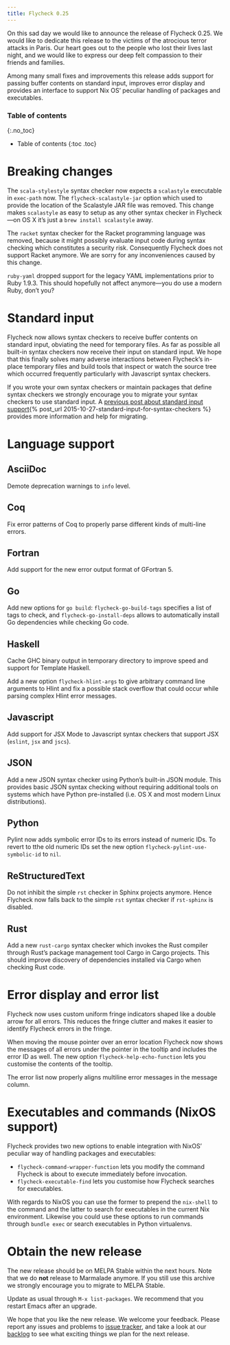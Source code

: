 ```yaml
---
title: Flycheck 0.25
---
```


On this sad day we would like to announce the release of Flycheck 0.25.  We
would like to dedicate this release to the victims of the atrocious terror
attacks in Paris.  Our heart goes out to the people who lost their lives last
night, and we would like to express our deep felt compassion to their friends
and families.

Among many small fixes and improvements this release adds support for passing
buffer contents on standard input, improves error display and provides an
interface to support Nix OS’ peculiar handling of packages and executables.

### Table of contents ###
{:.no_toc}

- Table of contents
{:toc .toc}

Breaking changes
================

The `scala-stylestyle` syntax checker now expects a `scalastyle` executable in
`exec-path` now.  The `flycheck-scalastyle-jar` option which used to provide the
location of the Scalastyle JAR file was removed.  This change makes `scalastyle`
as easy to setup as any other syntax checker in Flycheck—on OS X it’s just a
`brew install scalastyle` away.

The `racket` syntax checker for the Racket programming language was removed,
because it might possibly evaluate input code during syntax checking which
constitutes a security risk.  Consequently Flycheck does not support Racket
anymore. We are sorry for any inconveniences caused by this change.

`ruby-yaml` dropped support for the legacy YAML implementations prior to Ruby
1.9.3.  This should hopefully not affect anymore—you do use a modern Ruby, don’t
you?

Standard input
==============

Flycheck now allows syntax checkers to receive buffer contents on standard
input, obviating the need for temporary files.  As far as possible all built-in
syntax checkers now receive their input on standard input.  We hope that this
finally solves many adverse interactions between Flycheck’s in-place temporary
files and build tools that inspect or watch the source tree which occurred
frequently particularly with Javascript syntax checkers.

If you wrote your own syntax checkers or maintain packages that define syntax
checkers we strongly encourage you to migrate your syntax checkers to use
standard input.  A [previous post about standard input support](){% post_url 2015-10-27-standard-input-for-syntax-checkers %}
provides more information and help for migrating.

Language support
================

AsciiDoc
--------

Demote deprecation warnings to `info` level.

Coq
---

Fix error patterns of Coq to properly parse different kinds of multi-line
errors.

Fortran
-------

Add support for the new error output format of GFortran 5.

Go
--

Add new options for `go build`: `flycheck-go-build-tags` specifies a list of
tags to check, and `flycheck-go-install-deps` allows to automatically install Go
dependencies while checking Go code.

Haskell
-------

Cache GHC binary output in temporary directory to improve speed and support for
Template Haskell.

Add a new option `flycheck-hlint-args` to give arbitrary command line arguments
to Hlint and fix a possible stack overflow that could occur while parsing
complex Hlint error messages.

Javascript
----------

Add support for JSX Mode to Javascript syntax checkers that support JSX
(`eslint`, `jsx` and `jscs`).

JSON
----

Add a new JSON syntax checker using Python’s built-in JSON module.  This
provides basic JSON syntax checking without requiring additional tools on
systems which have Python pre-installed (i.e. OS X and most modern Linux
distributions).

Python
------

Pylint now adds symbolic error IDs to its errors instead of numeric IDs.  To
revert to tthe old numeric IDs set the new option
`flycheck-pylint-use-symbolic-id` to `nil`.

ReStructuredText
----------------

Do not inhibit the simple `rst` checker in Sphinx projects anymore.  Hence
Flycheck now falls back to the simple `rst` syntax checker if `rst-sphinx` is
disabled.

Rust
----

Add a new `rust-cargo` syntax checker which invokes the Rust compiler through
Rust’s package management tool Cargo in Cargo projects.  This should improve
discovery of dependencies installed via Cargo when checking Rust code.

Error display and error list
============================

Flycheck now uses custom uniform fringe indicators shaped like a double arrow
for all errors.  This reduces the fringe clutter and makes it easier to identify
Flycheck errors in the fringe.

When moving the mouse pointer over an error location Flycheck now shows the
messages of all errors under the pointer in the tooltip and includes the error
ID as well.  The new option `flycheck-help-echo-function` lets you customise the
contents of the tooltip.

The error list now properly aligns multiline error messages in the message
column.

Executables and commands (NixOS support)
========================================

Flycheck provides two new options to enable integration with NixOS’ peculiar way
of handling packages and executables:

- `flycheck-command-wrapper-function` lets you modify the command Flycheck is
  about to execute immediately before invocation.
- `flycheck-executable-find` lets you customise how Flycheck searches for
  executables.

With regards to NixOS you can use the former to prepend the `nix-shell` to the
command and the latter to search for executables in the current Nix environment.
Likewise you could use these options to run commands through `bundle exec` or
search executables in Python virtualenvs.

Obtain the new release
======================

The new release should be on MELPA Stable within the next hours.  Note that we
do **not** release to Marmalade anymore.  If you still use this archive we
strongly encourage you to migrate to MELPA Stable.

Update as usual through `M-x list-packages`.  We recommend that you restart
Emacs after an upgrade.

We hope that you like the new release.  We welcome your feedback.  Please report
any issues and problems to [issue tracker][], and take a look at our [backlog][]
to see what exciting things we plan for the next release.

[issue tracker]: https://github.com/flycheck/flycheck/issues
[backlog]: https://waffle.io/flycheck/flycheck
